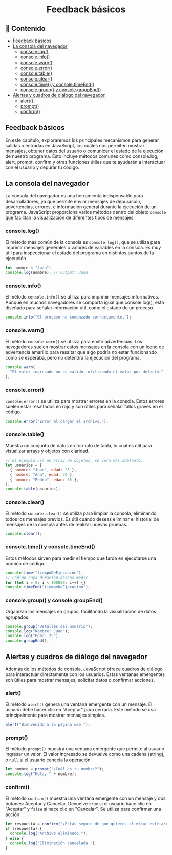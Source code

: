 <h1 align='center'>Feedback básicos</h1>

<h2>📑 Contenido</h2>

- [Feedback básicos](#feedback-básicos)
- [La consola del navegador](#la-consola-del-navegador)
  - [console.log()](#consolelog)
  - [console.info()](#consoleinfo)
  - [console.warn()](#consolewarn)
  - [console.error()](#consoleerror)
  - [console.table()](#consoletable)
  - [console.clear()](#consoleclear)
  - [console.time() y console.timeEnd()](#consoletime-y-consoletimeend)
  - [console.group() y console.groupEnd()](#consolegroup-y-consolegroupend)
- [Alertas y cuadros de diálogo del navegador](#alertas-y-cuadros-de-diálogo-del-navegador)
  - [alert()](#alert)
  - [prompt()](#prompt)
  - [confirm()](#confirm)

## Feedback básicos

En este capítulo, exploraremos los principales mecanismos para generar salidas o entradas en JavaScript, los cuales nos permiten mostrar mensajes, obtener datos del usuario o comunicar el estado de la ejecución de nuestro programa. Esto incluye métodos comunes como console.log, alert, prompt, confirm y otras funciones útiles que te ayudarán a interactuar con el usuario y depurar tu código.

## La consola del navegador

La consola del navegador es una herramienta indispensable para desarrolladores, ya que permite enviar mensajes de depuración, advertencias, errores, e información general durante la ejecución de un programa. JavaScript proporciona varios métodos dentro del objeto `console` que facilitan la visualización de diferentes tipos de mensajes.

### console.log()

El método más común de la consola es `console.log()`, que se utiliza para imprimir mensajes generales o valores de variables en la consola. Es muy útil para inspeccionar el estado del programa en distintos puntos de la ejecución

```js
let nombre = "Juan";
console.log(nombre); // Output: Juan
```

### console.info()

El método `console.info()` se utiliza para imprimir mensajes informativos. Aunque en muchos navegadores se comporta igual que console.log(), está diseñado para señalar información útil, como el estado de un proceso.

```js
console.info("El proceso ha comenzado correctamente.");
```

### console.warn()

El método `console.warn()` se utiliza para emitir advertencias. Los navegadores suelen mostrar estos mensajes en la consola con un ícono de advertencia amarillo para resaltar que algo podría no estar funcionando como se esperaba, pero no detendrá la ejecución del programa.

```js
console.warn(
  "El valor ingresado no es válido, utilizando el valor por defecto."
);
```

### console.error()

`console.error()` se utiliza para mostrar errores en la consola. Estos errores suelen estar resaltados en rojo y son útiles para señalar fallos graves en el código.

```js
console.error("Error al cargar el archivo.");
```

### console.table()

Muestra un conjunto de datos en formato de tabla, lo cual es útil para visualizar arrays y objetos con claridad.

```js
// El ejemplo usa un array de objetos, se vera más adelante.
let usuarios = [
  { nombre: "Juan", edad: 25 },
  { nombre: "Ana", edad: 30 },
  { nombre: "Pedro", edad: 35 },
];
console.table(usuarios);
```

### console.clear()

El método `console.clear()` se utiliza para limpiar la consola, eliminando todos los mensajes previos. Es útil cuando deseas eliminar el historial de mensajes de la consola antes de realizar nuevas pruebas.

```js
console.clear();
```

### console.time() y console.timeEnd()

Estos métodos sirven para medir el tiempo que tarda en ejecutarse una porción de código.

```js
console.time("tiempoDeEjecucion");
// Código cuya duración deseas medir
for (let i = 0; i < 100000; i++) {}
console.timeEnd("tiempoDeEjecucion");
```

### console.group() y console.groupEnd()

Organizan los mensajes en grupos, facilitando la visualización de datos agrupados.

```js
console.group("Detalles del usuario");
console.log("Nombre: Juan");
console.log("Edad: 25");
console.groupEnd();
```

## Alertas y cuadros de diálogo del navegador

Además de los métodos de consola, JavaScript ofrece cuadros de diálogo para interactuar directamente con los usuarios. Estas ventanas emergentes son útiles para mostrar mensajes, solicitar datos o confirmar acciones.

### alert()

El método `alert()` genera una ventana emergente con un mensaje. El usuario debe hacer clic en "Aceptar" para cerrarla. Este método se usa principalmente para mostrar mensajes simples.

```js
alert("Bienvenido a la página web.");
```

### prompt()

El método `prompt()` muestra una ventana emergente que permite al usuario ingresar un valor. El valor ingresado se devuelve como una cadena (string), o `null` si el usuario cancela la operación.

```js
let nombre = prompt("¿Cuál es tu nombre?");
console.log("Hola, " + nombre);
```

### confirm()

El método `confirm()` muestra una ventana emergente con un mensaje y dos botones: Aceptar y Cancelar. Devuelve `true` si el usuario hace clic en "Aceptar" y `false` si hace clic en "Cancelar". Se utiliza para confirmar una acción

```js
let respuesta = confirm("¿Estás seguro de que quieres eliminar este archivo?");
if (respuesta) {
  console.log("Archivo eliminado.");
} else {
  console.log("Eliminación cancelada.");
}
```
